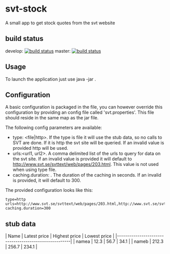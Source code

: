 # svt-stock
A small app to get stock quotes from the svt website

## build status
develop: [![build status](https://www.codeship.io/projects/6b53dc50-c1f3-0132-0dca-3632ec7395c8/status?branch=develop)](https://www.codeship.io/projects/73685)
master: [![build status](https://www.codeship.io/projects/6b53dc50-c1f3-0132-0dca-3632ec7395c8/status?branch=master)](https://www.codeship.io/projects/73685)

## Usage
To launch the application just use java -jar <jarfile>.

## Configuration
A basic configuration is packaged in the file, you can however override this configuration by providing an config file called 'svt.properties'. This file should reside in the same map as the jar file.

The following config parameters are available:

* type: <file|http>. If the type is file it will use the stub data, so no calls to SVT are done. If it is http the svt site will be queried. If an invalid value is provided http will be used.
* urls:<url1, url2>. A comma delimited list of the urls to query for data on the svt site. If an invalid value is provided it will default to http://www.svt.se/svttext/web/pages/203.html. This value is not used when using type file.
* caching.duration: <caching duration>. The duration of the caching in seconds. If an invalid is provided, it will default to 300.

The provided configuration looks like this:

	type=http
	urls=http://www.svt.se/svttext/web/pages/203.html,http://www.svt.se/svttext/web/pages/204.html
	caching.duration=300

## stub data
| Name 	| Latest price 	| Highest price | Lowest price 	|
|-------------------------------------------------------|
| namea | 12.3 			| 56.7 			| 34.1 			|
| nameb | 212.3 		| 256.7 		| 234.1 		|
